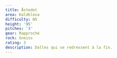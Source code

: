 ```yaml
---
title: Åstedet
area: Kaldklova
difficulty: N5
height: '95'
pitches: '3'
gear: Rapproché
rock: Gneiss
rating: 3
description: Dalles qui se redressent à la fin.
---
```


